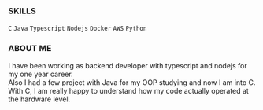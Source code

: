 ### SKILLS
`C` `Java` `Typescript` `Nodejs` `Docker` `AWS` `Python`

### ABOUT ME
I have been working as backend developer with typescript and nodejs for my one year career.  
Also I had a few project with Java for my OOP studying and now I am into C.
With C, I am really happy to understand how my code actually operated at the hardware level.  
